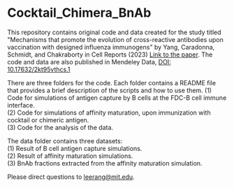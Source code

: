 # Cocktail_Chimera_BnAb
This repository contains original code and data created for the study titled "Mechanisms that promote the evolution of cross-reactive antibodies upon vaccination with designed influenza immunogens" by Yang, Caradonna, Schmidt, and Chakraborty in Cell Reports (2023) [Link to the paper](https://www.cell.com/cell-reports/fulltext/S2211-1247(23)00171-7). The code and data are also published in Mendeley Data, [DOI: 10.17632/2kt95vthcs.1](https://data.mendeley.com/datasets/2kt95vthcs/1)

There are three folders for the code. Each folder contains a README file that provides a brief description of the scripts and how to use them. 
(1) Code for simulations of antigen capture by B cells at the FDC-B cell immune interface.   
(2) Code for simulations of affinity maturation, upon immunization with cocktail or chimeric antigen.   
(3) Code for the analysis of the data.  

The data folder contains three datasets:  
(1) Result of B cell antigen capture simulations.   
(2) Result of affinity maturation simulations.   
(3) BnAb fractions extracted from the affinity maturation simulation.  

Please direct questions to leerang@mit.edu.
